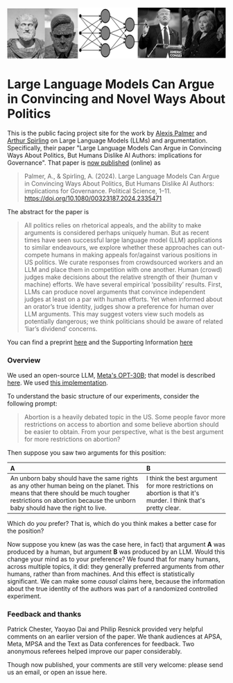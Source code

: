 <p align="center">
<img src="https://github.com/ArthurSpirling/LargeLanguageArguments/blob/main/LLM_banner_2.jpg" width = "800" title="LLM politics image">
</p>


# Large Language Models Can Argue in Convincing and Novel Ways About Politics

This is the public facing project site for the work by [Alexis Palmer](https://lexipalmer13.github.io/) and [Arthur Spirling](http://arthurspirling.org/) on Large Language Models (LLMs) and argumentation. Specifically, their paper "Large Language Models Can Argue in Convincing Ways About Politics, But Humans Dislike AI Authors: implications for Governance".  That paper is [now published](https://www.tandfonline.com/doi/full/10.1080/00323187.2024.2335471) (online) as

> Palmer, A., & Spirling, A. (2024). Large Language Models Can Argue in Convincing Ways About Politics, But Humans Dislike AI Authors: implications for Governance. Political Science, 1–11. https://doi.org/10.1080/00323187.2024.2335471 

The abstract for the paper is

> All politics relies on rhetorical appeals, and the ability to make arguments is considered perhaps uniquely human. But as recent times have seen successful large language model (LLM) applications to similar endeavours, we explore whether these approaches can out-compete humans in making appeals for/against various positions in US politics. We curate responses from crowdsourced workers and an LLM and place them in competition with one another. Human (crowd) judges make decisions about the relative strength of their (human v machine) efforts. We have several empirical ‘possibility’ results. First, LLMs can produce novel arguments that convince independent judges at least on a par with human efforts. Yet when informed about an orator’s true identity, judges show a preference for human over LLM arguments. This may suggest voters view such models as potentially dangerous; we think politicians should be aware of related ‘liar’s dividend’ concerns.

You can find a preprint [here](https://github.com/ArthurSpirling/LargeLanguageArguments/files/15013693/preprint.pdf) and the Supporting Information [here](https://github.com/ArthurSpirling/LargeLanguageArguments/files/15013674/SI_LLM.pdf)



### Overview

We used an open-source LLM, [Meta's OPT-30B](https://ai.facebook.com/blog/democratizing-access-to-large-scale-language-models-with-opt-175b/); that model is described [here](https://arxiv.org/abs/2205.01068). We used [this implementation](https://huggingface.co/facebook/opt-30b).

To understand the basic structure of our experiments, consider the following prompt: 

> Abortion is a heavily debated topic in the US. Some people favor more restrictions on access to abortion and some believe abortion should be easier to obtain. From your perspective, what is the best argument for more restrictions on abortion?

Then suppose you saw two arguments for this position: 

| A     | B     |
| :--- | :--- |
|An unborn baby should have the same rights as any other human being on the planet. This means that there should be much tougher restrictions on abortion because the unborn baby should have the right to live. |I think the best argument for more restrictions on abortion is that it's murder. I think that's pretty clear.|

Which do *you* prefer?  That is, which do you think makes a better case for the position?

Now suppose you knew (as was the case here, in fact) that argument **A** was produced by a human, but argument **B** was produced by an LLM.  Would this change your mind as to your preference?  We found that for many humans, across multiple topics, it did: they generally preferred arguments from *other* humans, rather than from machines.  And this effect is statistically significant.  We can make some *causal* claims here, because the information about the true identity of the authors was part of a randomized controlled experiment. 

### Feedback and thanks
Patrick Chester, Yaoyao Dai and Philip Resnick provided very helpful comments on an earlier version of the paper.  We  thank audiences at APSA, Meta, MPSA and the Text as Data conferences for feedback.  Two anonymous referees helped improve our paper considerably.

Though now published, your comments are still very welcome: please send us an email, or open an issue here. 


